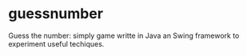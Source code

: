 # guessnumber
Guess the number:
simply game writte in Java an Swing framework to experiment useful techiques.

